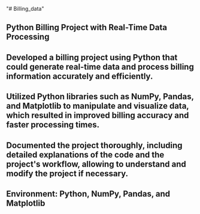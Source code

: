 "# Billing_data"

##
## Python Billing Project with Real-Time Data Processing
	

## Developed a billing project using Python that could generate real-time data and process billing information accurately and efficiently.
## Utilized Python libraries such as NumPy, Pandas, and Matplotlib to manipulate and visualize data, which resulted in improved billing accuracy and faster processing times.
## Documented the project thoroughly, including detailed explanations of the code and the project's workflow, allowing to understand and modify the project if necessary.
## Environment: Python, NumPy, Pandas, and Matplotlib


